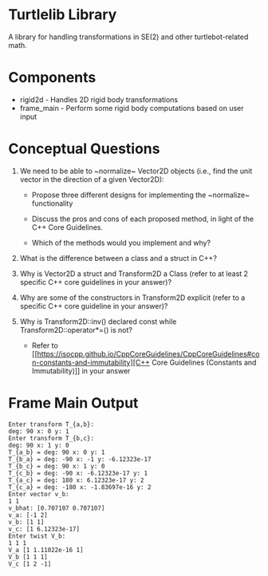 # Turtlelib Library
A library for handling transformations in SE(2) and other turtlebot-related math.

# Components
- rigid2d - Handles 2D rigid body transformations
- frame_main - Perform some rigid body computations based on user input

# Conceptual Questions
1. We need to be able to ~normalize~ Vector2D objects (i.e., find the unit vector in the direction of a given Vector2D):
   - Propose three different designs for implementing the ~normalize~ functionality

   - Discuss the pros and cons of each proposed method, in light of the C++ Core Guidelines.

   - Which of the methods would you implement and why?

2. What is the difference between a class and a struct in C++?


3. Why is Vector2D a struct and Transform2D a Class (refer to at least 2 specific C++ core guidelines in your answer)?


4. Why are some of the constructors in Transform2D explicit (refer to a specific C++ core guideline in your answer)?


5. Why is Transform2D::inv() declared const while Transform2D::operator*=() is not?
   - Refer to [[https://isocpp.github.io/CppCoreGuidelines/CppCoreGuidelines#con-constants-and-immutability][C++ Core Guidelines (Constants and Immutability)]] in your answer

# Frame Main Output
```
Enter transform T_{a,b}:
deg: 90 x: 0 y: 1
Enter transform T_{b,c}:
deg: 90 x: 1 y: 0
T_{a_b} = deg: 90 x: 0 y: 1
T_{b_a} = deg: -90 x: -1 y: -6.12323e-17
T_{b_c} = deg: 90 x: 1 y: 0
T_{c_b} = deg: -90 x: -6.12323e-17 y: 1
T_{a_c} = deg: 180 x: 6.12323e-17 y: 2
T_{c_a} = deg: -180 x: -1.83697e-16 y: 2
Enter vector v_b:
1 1
v_bhat: [0.707107 0.707107]
v_a: [-1 2]
v_b: [1 1]
v_c: [1 6.12323e-17]
Enter twist V_b:
1 1 1
V_a [1 1.11022e-16 1]
V_b [1 1 1]
V_c [1 2 -1]
```